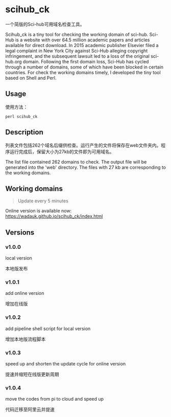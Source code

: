 # scihub_ck

一个简版的Sci-hub可用域名检查工具。

Scihub_ck is a tiny tool for checking the working domain of sci-hub. Sci-Hub is a website with over 64.5 million academic papers and articles available for direct download. In 2015 academic publisher Elsevier filed a legal complaint in New York City against Sci-Hub alleging copyright infringement, and the subsequent lawsuit led to a loss of the original sci-hub.org domain. Following the first domain loss, Sci-Hub has cycled through a number of domains, some of which have been blocked in certain countries.
For check the working domains timely, I developed the tiny tool based on Shell and Perl.

## Usage

使用方法：

`perl scihub_ck`


## Description

列表文件包括262个域名后缀供检查。运行产生的文件将保存在web文件夹内。程序运行完成后，保留大小为27kb的文件即为可用域名。

The list file contained 262 domains to check. The output file will be generated into the 'web' directory. The files with 27 kb are corresponding to the working domains.


## Working domains

> Update every 5 minutes

Online version is available now: https://wadauk.github.io/scihub_ck/index.html


## Versions

### v1.0.0

local version

本地版发布


### v1.0.1

add online version

增加在线版


### v1.0.2

add pipeline shell script for local version

增加本地版流程脚本


### v1.0.3

speed up and shorten the update cycle for online version

提速并缩短在线版更新周期

### v1.0.4

move the codes from pi to cloud and speed up

代码迁移至阿里云并提速


